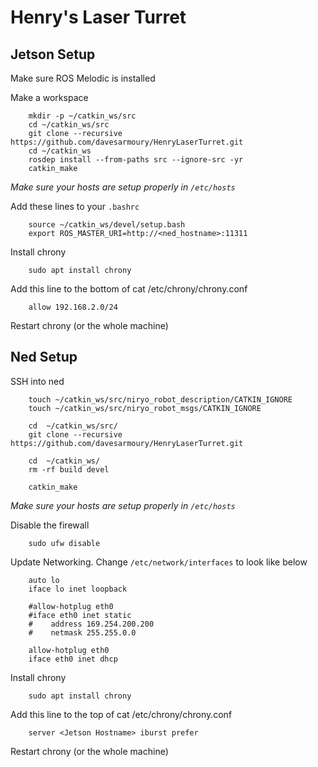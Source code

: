 # Henry's Laser Turret

## Jetson Setup

Make sure ROS Melodic is installed

Make a workspace

        mkdir -p ~/catkin_ws/src
        cd ~/catkin_ws/src
        git clone --recursive https://github.com/davesarmoury/HenryLaserTurret.git
        cd ~/catkin_ws
        rosdep install --from-paths src --ignore-src -yr
        catkin_make

*Make sure your hosts are setup properly in `/etc/hosts`*

Add these lines to your `.bashrc`

        source ~/catkin_ws/devel/setup.bash
        export ROS_MASTER_URI=http://<ned_hostname>:11311
 
Install chrony

        sudo apt install chrony

Add this line to the bottom of cat /etc/chrony/chrony.conf 

        allow 192.168.2.0/24

Restart chrony (or the whole machine)

## Ned Setup

SSH into ned

        touch ~/catkin_ws/src/niryo_robot_description/CATKIN_IGNORE
        touch ~/catkin_ws/src/niryo_robot_msgs/CATKIN_IGNORE

        cd  ~/catkin_ws/src/
        git clone --recursive https://github.com/davesarmoury/HenryLaserTurret.git

        cd  ~/catkin_ws/
        rm -rf build devel

        catkin_make

*Make sure your hosts are setup properly in `/etc/hosts`*

Disable the firewall

        sudo ufw disable

Update Networking. Change `/etc/network/interfaces` to look like below

        auto lo
        iface lo inet loopback

        #allow-hotplug eth0
        #iface eth0 inet static
        #    address 169.254.200.200
        #    netmask 255.255.0.0

        allow-hotplug eth0
        iface eth0 inet dhcp

Install chrony

        sudo apt install chrony

Add this line to the top of cat /etc/chrony/chrony.conf

        server <Jetson Hostname> iburst prefer

Restart chrony (or the whole machine)





